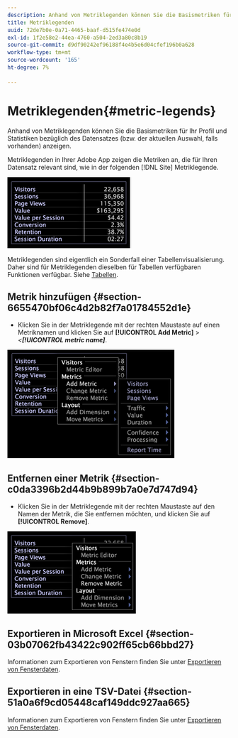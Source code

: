 ```yaml
---
description: Anhand von Metriklegenden können Sie die Basismetriken für Ihr Profil und Statistiken bezüglich des Datensatzes (bzw. der aktuellen Auswahl, falls vorhanden) anzeigen.
title: Metriklegenden
uuid: 72de7b0e-0a71-4465-baaf-d515fe474e0d
exl-id: 1f2e58e2-44ea-4760-a504-2ed3a80c8b19
source-git-commit: d9df90242ef96188f4e4b5e6d04cfef196b0a628
workflow-type: tm+mt
source-wordcount: '165'
ht-degree: 7%

---
```


# Metriklegenden{#metric-legends}

Anhand von Metriklegenden können Sie die Basismetriken für Ihr Profil und Statistiken bezüglich des Datensatzes (bzw. der aktuellen Auswahl, falls vorhanden) anzeigen.

Metriklegenden in Ihrer Adobe App zeigen die Metriken an, die für Ihren Datensatz relevant sind, wie in der folgenden [!DNL Site] Metriklegende.

![](assets/lgd_MetricLegend.png)

Metriklegenden sind eigentlich ein Sonderfall einer Tabellenvisualisierung. Daher sind für Metriklegenden dieselben für Tabellen verfügbaren Funktionen verfügbar. Siehe [Tabellen](../../../../home/c-get-started/c-analysis-vis/c-tables/c-tables.md#concept-c632cb8ad9724f90ac5c294d52ae667f).

## Metrik hinzufügen {#section-6655470bf06c4d2b82f7a01784552d1e}

* Klicken Sie in der Metriklegende mit der rechten Maustaste auf einen Metriknamen und klicken Sie auf **[!UICONTROL Add Metric]** > *&lt;**[!UICONTROL metric name]***.

![](assets/lgd_MetricLegend_addMetric.png)

## Entfernen einer Metrik {#section-c0da3396b2d44b9b899b7a0e7d747d94}

* Klicken Sie in der Metriklegende mit der rechten Maustaste auf den Namen der Metrik, die Sie entfernen möchten, und klicken Sie auf **[!UICONTROL Remove]**.

![](assets/lgd_MetricLegend_removeMetric.png)

## Exportieren in Microsoft Excel {#section-03b07062fb43422c902ff65cb66bbd27}

Informationen zum Exportieren von Fenstern finden Sie unter [Exportieren von Fensterdaten](../../../../home/c-get-started/c-wk-win-wksp/c-exp-win-data.md#concept-8df61d64ed434cc5a499023c44197349).

## Exportieren in eine TSV-Datei {#section-51a0a6f9cd05448caf149ddc927aa665}

Informationen zum Exportieren von Fenstern finden Sie unter [Exportieren von Fensterdaten](../../../../home/c-get-started/c-wk-win-wksp/c-exp-win-data.md#concept-8df61d64ed434cc5a499023c44197349).
